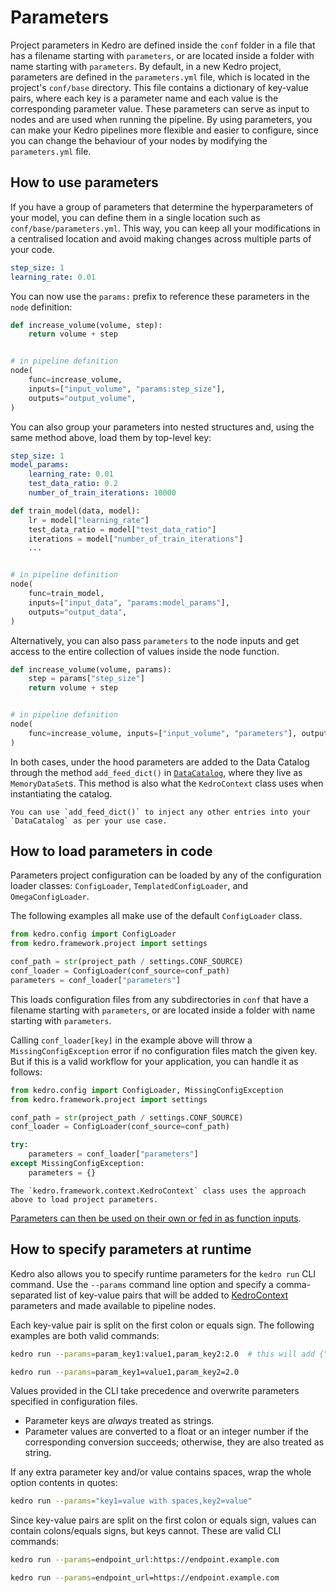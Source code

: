 # Parameters
Project parameters in Kedro are defined inside the `conf` folder in a file that has a filename starting with `parameters`, or are located inside a folder with name starting with `parameters`.
By default, in a new Kedro project, parameters are defined in the `parameters.yml` file, which is located in the project's `conf/base` directory. This file contains a dictionary of key-value pairs, where each key is a parameter name and each value is the corresponding parameter value.
These parameters can serve as input to nodes and are used when running the pipeline. By using parameters, you can make your Kedro pipelines more flexible and easier to configure, since you can change the behaviour of your nodes by modifying the `parameters.yml` file.

## How to use parameters
If you have a group of parameters that determine the hyperparameters of your model, you can define them in a single location such as `conf/base/parameters.yml`. This way, you can keep all your modifications in a centralised location and avoid making changes across multiple parts of your code.

```yaml
step_size: 1
learning_rate: 0.01
```

You can now use the `params:` prefix to reference these parameters in the `node` definition:

```python
def increase_volume(volume, step):
    return volume + step


# in pipeline definition
node(
    func=increase_volume,
    inputs=["input_volume", "params:step_size"],
    outputs="output_volume",
)
```

You can also group your parameters into nested structures and, using the same method above, load them by top-level key:

```yaml
step_size: 1
model_params:
    learning_rate: 0.01
    test_data_ratio: 0.2
    number_of_train_iterations: 10000
```

```python
def train_model(data, model):
    lr = model["learning_rate"]
    test_data_ratio = model["test_data_ratio"]
    iterations = model["number_of_train_iterations"]
    ...


# in pipeline definition
node(
    func=train_model,
    inputs=["input_data", "params:model_params"],
    outputs="output_data",
)
```

Alternatively, you can also pass `parameters` to the node inputs and get access to the entire collection of values inside the node function.

```python
def increase_volume(volume, params):
    step = params["step_size"]
    return volume + step


# in pipeline definition
node(
    func=increase_volume, inputs=["input_volume", "parameters"], outputs="output_volume"
)
```

In both cases, under the hood parameters are added to the Data Catalog through the method `add_feed_dict()` in [`DataCatalog`](/kedro.io.DataCatalog), where they live as `MemoryDataSet`s. This method is also what the `KedroContext` class uses when instantiating the catalog.

```{note}
You can use `add_feed_dict()` to inject any other entries into your `DataCatalog` as per your use case.
```

## How to load parameters in code

Parameters project configuration can be loaded by any of the configuration loader classes: `ConfigLoader`, `TemplatedConfigLoader`, and `OmegaConfigLoader`.

The following examples all make use of the default `ConfigLoader` class.

```python
from kedro.config import ConfigLoader
from kedro.framework.project import settings

conf_path = str(project_path / settings.CONF_SOURCE)
conf_loader = ConfigLoader(conf_source=conf_path)
parameters = conf_loader["parameters"]
```

This loads configuration files from any subdirectories in `conf` that have a filename starting with `parameters`, or are located inside a folder with name starting with `parameters`.

Calling `conf_loader[key]` in the example above will throw a `MissingConfigException` error if no configuration files match the given key. But if this is a valid workflow for your application, you can handle it as follows:

```python
from kedro.config import ConfigLoader, MissingConfigException
from kedro.framework.project import settings

conf_path = str(project_path / settings.CONF_SOURCE)
conf_loader = ConfigLoader(conf_source=conf_path)

try:
    parameters = conf_loader["parameters"]
except MissingConfigException:
    parameters = {}
```

```{note}
The `kedro.framework.context.KedroContext` class uses the approach above to load project parameters.
```

[Parameters can then be used on their own or fed in as function inputs](#use-parameters).

## How to specify parameters at runtime

Kedro also allows you to specify runtime parameters for the `kedro run` CLI command. Use the `--params` command line option and specify a comma-separated list of key-value pairs that will be added to [KedroContext](/kedro.framework.context.KedroContext) parameters and made available to pipeline nodes.

Each key-value pair is split on the first colon or equals sign. The following examples are both valid commands:

```bash
kedro run --params=param_key1:value1,param_key2:2.0  # this will add {"param_key1": "value1", "param_key2": 2} to parameters dictionary
```
```bash
kedro run --params=param_key1=value1,param_key2=2.0
```
Values provided in the CLI take precedence and overwrite parameters specified in configuration files.

* Parameter keys are _always_ treated as strings.
* Parameter values are converted to a float or an integer number if the corresponding conversion succeeds; otherwise, they are also treated as string.

If any extra parameter key and/or value contains spaces, wrap the whole option contents in quotes:

```bash
kedro run --params="key1=value with spaces,key2=value"
```

Since key-value pairs are split on the first colon or equals sign, values can contain colons/equals signs, but keys cannot. These are valid CLI commands:

```bash
kedro run --params=endpoint_url:https://endpoint.example.com
```
```bash
kedro run --params=endpoint_url=https://endpoint.example.com
```
